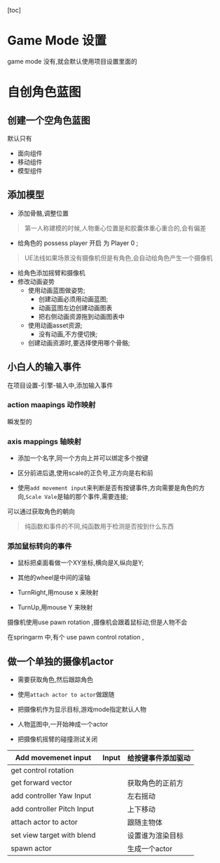 [toc]

# Game Mode 设置

game mode 没有,就会默认使用项目设置里面的



# 自创角色蓝图

## 创建一个空角色蓝图

默认只有

- 面向组件
- 移动组件
- 模型组件



## 添加模型

- 添加骨骼,调整位置

> 第一人称建模的时候,人物重心位置是和胶囊体重心重合的,会有偏差

- 给角色的 possess player 开启 为  Player 0 ;

> UE法线如果场景没有摄像机但是有角色,会自动给角色产生一个摄像机

- 给角色添加摇臂和摄像机
- 修改动画姿势
  - 使用动画蓝图做姿势;
    - 创建动画必须用动画蓝图;
    - 动画蓝图左边创建动画图表
    - 把右侧动画资源拖到动画图表中
  - 使用动画asset资源;
    - 没有动画,不方便切换;
  - 创建动画资源时,要选择使用哪个骨骼;

## 小白人的输入事件

在项目设置-引擎-输入中,添加输入事件

### action maapings 动作映射

瞬发型的

### axis mappings 轴映射

- 添加一个名字,同一个方向上并可以绑定多个按键

- 区分前进后退,使用scale的正负号,正方向是右和前

- 使用`add movement input`来判断是否有按键事件,方向需要是角色的方向,`Scale Vale`是轴的那个事件,需要连接;

可以通过获取角色的朝向

> 纯函数和事件的不同,纯函数用于检测是否按到什么东西

### 添加鼠标转向的事件

- 鼠标把桌面看做一个XY坐标,横向是X,纵向是Y;
- 其他的wheel是中间的滚轴

- TurnRight,用mouse x 来映射

- TurnUp,用mouse Y 来映射

摄像机使用use pawn rotation ,摄像机会跟着鼠标动,但是人物不会

在springarm 中,有个 use pawn control rotation ,

## 做一个单独的摄像机actor

- 需要获取角色,然后跟踪角色

- 使用`attach actor to actor`做跟随
- 把摄像机作为显示目标,游戏mode指定默认人物
- 人物蓝图中,一开始神成一个actor
- 把摄像机摇臂的碰撞测试关闭





| Add movemenet input         | Input | 给按键事件添加驱动 |
| --------------------------- | ----- | ------------------ |
| get control rotation        |       |                    |
| get forward vector          |       | 获取角色的正前方   |
| add  controller Yaw Input   |       | 左右摇动           |
| add  controller Pitch Input |       | 上下移动           |
| attach actor to actor       |       | 跟随主物体         |
| set view target with blend  |       | 设置谁为渲染目标   |
| spawn actor                 |       | 生成一个actor      |



